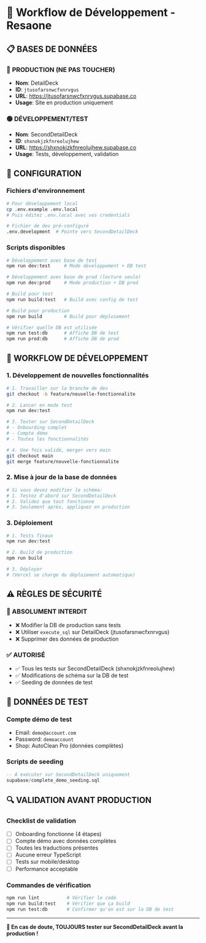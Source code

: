 # 🚀 Workflow de Développement - Resaone

## 📋 **BASES DE DONNÉES**

### 🔴 **PRODUCTION** (NE PAS TOUCHER)
- **Nom**: DetailDeck
- **ID**: `jtusofarsnwcfxnrvgus`
- **URL**: https://jtusofarsnwcfxnrvgus.supabase.co
- **Usage**: Site en production uniquement

### 🟢 **DÉVELOPPEMENT/TEST**
- **Nom**: SecondDetailDeck
- **ID**: `shxnokjzkfnreolujhew`
- **URL**: https://shxnokjzkfnreolujhew.supabase.co
- **Usage**: Tests, développement, validation

## 🔧 **CONFIGURATION**

### **Fichiers d'environnement**
```bash
# Pour développement local
cp .env.example .env.local
# Puis éditez .env.local avec vos credentials

# Fichier de dev pré-configuré
.env.development  # Pointe vers SecondDetailDeck
```

### **Scripts disponibles**
```bash
# Développement avec base de test
npm run dev:test     # Mode développement + DB test

# Développement avec base de prod (lecture seule)
npm run dev:prod     # Mode production + DB prod

# Build pour test
npm run build:test   # Build avec config de test

# Build pour production
npm run build        # Build pour déploiement

# Vérifier quelle DB est utilisée
npm run test:db      # Affiche DB de test
npm run prod:db      # Affiche DB de prod
```

## 🔄 **WORKFLOW DE DÉVELOPPEMENT**

### **1. Développement de nouvelles fonctionnalités**
```bash
# 1. Travailler sur la branche de dev
git checkout -b feature/nouvelle-fonctionnalite

# 2. Lancer en mode test
npm run dev:test

# 3. Tester sur SecondDetailDeck
# - Onboarding complet
# - Compte démo
# - Toutes les fonctionnalités

# 4. Une fois validé, merger vers main
git checkout main
git merge feature/nouvelle-fonctionnalite
```

### **2. Mise à jour de la base de données**
```bash
# Si vous devez modifier le schéma:
# 1. Testez d'abord sur SecondDetailDeck
# 2. Validez que tout fonctionne
# 3. Seulement après, appliquez en production
```

### **3. Déploiement**
```bash
# 1. Tests finaux
npm run dev:test

# 2. Build de production
npm run build

# 3. Déployer
# (Vercel se charge du déploiement automatique)
```

## ⚠️ **RÈGLES DE SÉCURITÉ**

### **🚨 ABSOLUMENT INTERDIT**
- ❌ Modifier la DB de production sans tests
- ❌ Utiliser `execute_sql` sur DetailDeck (jtusofarsnwcfxnrvgus)
- ❌ Supprimer des données de production

### **✅ AUTORISÉ**
- ✅ Tous les tests sur SecondDetailDeck (shxnokjzkfnreolujhew)
- ✅ Modifications de schéma sur la DB de test
- ✅ Seeding de données de test

## 🧪 **DONNÉES DE TEST**

### **Compte démo de test**
- Email: `demo@account.com`
- Password: `demoaccount`
- Shop: AutoClean Pro (données complètes)

### **Scripts de seeding**
```sql
-- À exécuter sur SecondDetailDeck uniquement
supabase/complete_demo_seeding.sql
```

## 🔍 **VALIDATION AVANT PRODUCTION**

### **Checklist de validation**
- [ ] Onboarding fonctionne (4 étapes)
- [ ] Compte démo avec données complètes
- [ ] Toutes les traductions présentes
- [ ] Aucune erreur TypeScript
- [ ] Tests sur mobile/desktop
- [ ] Performance acceptable

### **Commandes de vérification**
```bash
npm run lint          # Vérifier le code
npm run build:test    # Vérifier que ça build
npm run test:db       # Confirmer qu'on est sur la DB de test
```

---

**🎯 En cas de doute, TOUJOURS tester sur SecondDetailDeck avant la production !**
